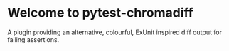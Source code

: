 # Welcome to pytest-chromadiff

A plugin providing an alternative, colourful, ExUnit inspired diff output for failing assertions.
